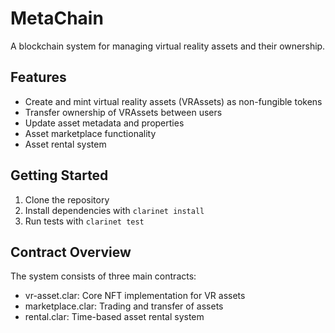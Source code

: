 # MetaChain
A blockchain system for managing virtual reality assets and their ownership.

## Features
- Create and mint virtual reality assets (VRAssets) as non-fungible tokens
- Transfer ownership of VRAssets between users
- Update asset metadata and properties
- Asset marketplace functionality
- Asset rental system

## Getting Started
1. Clone the repository
2. Install dependencies with `clarinet install`
3. Run tests with `clarinet test`

## Contract Overview
The system consists of three main contracts:
- vr-asset.clar: Core NFT implementation for VR assets
- marketplace.clar: Trading and transfer of assets
- rental.clar: Time-based asset rental system
